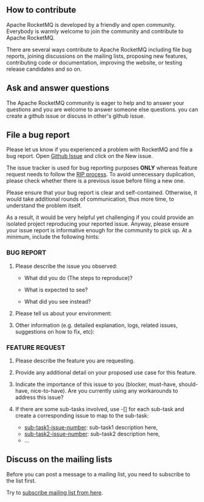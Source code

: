 ## How to contribute
Apache RocketMQ is developed by a friendly and open community. Everybody is warmly welcome to join the community and contribute to Apache RocketMQ. 

There are several ways contribute to Apache RocketMQ including file bug reports, joining discussions on the mailing lists, proposing new features,  contributing code or documentation, improving the website, or testing release candidates and so on.

## Ask and answer questions
The Apache RocketMQ community is eager to help and to answer your questions and you are welcome to answer someone else questions.
you can create a github issue or discuss in other's github issue.

## File a bug report
Please let us know if you experienced a problem with RocketMQ and file a bug report. Open [Github Issue](https://github.com/apache/rocketmq/issues) and click on the New issue.

The issue tracker is used for bug reporting purposes **ONLY** whereas feature request needs to follow the [RIP process](https://github.com/apache/rocketmq/wiki/RocketMQ-Improvement-Proposal). To avoid unnecessary duplication, please check whether there is a previous issue before filing a new one.

Please ensure that your bug report is clear and self-contained. Otherwise, it would take additional rounds of communication, thus more time, to understand the problem itself.

As a result, it would be very helpful yet challenging if you could provide an isolated project reproducing your reported issue. Anyway, please ensure your issue report is informative enough for the community to pick up. At a minimum, include the following hints:

### BUG REPORT

1. Please describe the issue you observed:

    - What did you do (The steps to reproduce)?

    - What is expected to see?

    - What did you see instead?

2. Please tell us about your environment:

3. Other information (e.g. detailed explanation, logs, related issues, suggestions on how to fix, etc):

### FEATURE REQUEST

1. Please describe the feature you are requesting.

2. Provide any additional detail on your proposed use case for this feature.

2. Indicate the importance of this issue to you (blocker, must-have, should-have, nice-to-have). Are you currently using any workarounds to address this issue?

4. If there are some sub-tasks involved, use -[] for each sub-task and create a corresponding issue to map to the sub-task:

   - [sub-task1-issue-number](example_sub_issue1_link_here): sub-task1 description here, 
   - [sub-task2-issue-number](example_sub_issue2_link_here): sub-task2 description here,
   - ...

## Discuss on the mailing lists
Before you can post a message to a mailing list, you need to subscribe to the list first. 

Try to [subscribe mailing list from here](https://github.com/apache/rocketmq-awesome/blob/master/contribution/how-to-contant-us.md).
